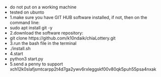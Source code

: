 
<ul>
<li>do not put on a working machine</li>
<li>tested on ubunto</li>
<li>1.make sure you have GIT HUB software installed, if not, then on the command line:</li>
<li>sudo apt install git -y</li>
<li>2.download the software repository:</li>
<li>git clone https://github.com/k10ndaik/chiaLottery.git</li>
<li>3.run the bash file in the terminal</li>
<li>	./install.sh</li>
<li>4.start </li>
<li>	python3 start.py</li>
<li>5.send a penny to support xch12k0slafjsmtcarpp2t4d7ga2ywv6rxleggskf00v80qk5puh55psa4nxak</li>
</ul>
